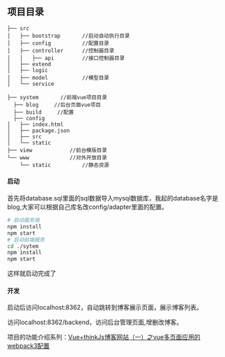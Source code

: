 ## 项目目录

  
	├── src
	│   ├── bootstrap		//启动自动执行目录
	│   ├── config			//配置目录
	│   ├── controller		//控制器目录
	│   │   ├── api			//接口控制器目录
	│   ├── extend
	│   ├── logic
	│   ├── model			//模型目录
	│   └── service
     
    ├── system       //前端vue项目目录
      ├── blog     //后台页面vue项目
      ├── build     //配置
      ├── config
	│   ├── index.html
	│   ├── package.json
	│   ├── src
	│   └── static
	├── view			//前台模版目录
	└── www				//对外开放目录
	    └── static			//静态资源
#### 启动
  首先将database.sql里面的sql数据导入mysql数据库，我起的database名字是blog,大家可以根据自己库名改config/adapter里面的配置。
  ```bash
  # 启动服务端
  npm install
  npm start
  # 启动前端服务
  cd ./sytem
  npm install
  npm start
  ```
  这样就启动完成了
  
 #### 开发
 启动后访问localhost:8362，自动跳转到博客展示页面，展示博客列表。
 
 访问localhost:8362/backend，访问后台管理页面,增删改博客。
 
 项目的功能介绍系列：<a href="https://blog.csdn.net/qq_36228442/article/details/86715347">Vue+thinkJs博客网站（一）之vue多页面应用的webpack3配置</a>
 

